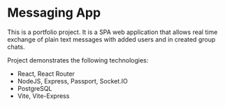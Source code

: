 # Messaging App

This is a portfolio project. It is a SPA web application that allows real time exchange of plain text messages with added users and in created group chats.

Project demonstrates the following technologies:

- React, React Router
- NodeJS, Express, Passport, Socket.IO
- PostgreSQL
- Vite, Vite-Express
